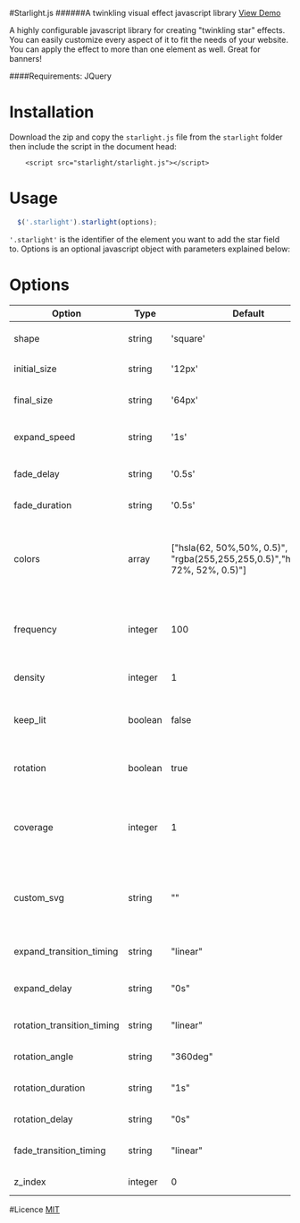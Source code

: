 #Starlight.js
######A twinkling visual effect javascript library [View Demo](http://sergei1152.github.io/Starlight.js/)

A highly configurable javascript library for creating "twinkling star" effects. You can easily customize
every aspect of it to fit the needs of your website. You can apply the effect to more than one element as well.
Great for banners!

####Requirements: JQuery

# Installation
Download the zip and copy the `starlight.js` file from the `starlight` folder then include the script in the document head:
```
	<script src="starlight/starlight.js"></script>
```

# Usage
```js
  $('.starlight').starlight(options);
```

`'.starlight'` is the identifier of the element you want to add the star field to. Options is an optional javascript object with parameters explained below:

# Options
|Option|Type|Default|Description|
|---|---|---|---|
|shape|string|'square'|Could be either `"circle"` or `"square"`|
|initial_size|string|'12px'|initial size of the stars|
|final_size|string|'64px'|final size of the stars after expansion|
|expand_speed|string|'1s'|how fast the stars get bigger, in milliseconds|
|fade_delay|string|'0.5s'|how long until the star fades out|
|fade_duration|string|'0.5s'|how long the star fades for|
|colors|array|["hsla(62, 50%,50%, 0.5)", "rgba(255,255,255,0.5)","hsla(180, 72%, 52%, 0.5)"]|The variety of colors of the stars. Can be any CSS complient color (eg. HEX, rgba, hsl)|
|frequency|integer|100|how often a new wave of stars pop-out (in milliseconds. Bigger==longer)|
|density|integer|1|how many stars pop out per wave|
|keep_lit|boolean|false|whether the stars disappear after they are created|
|rotation|boolean|true|whether the stars rotate through out their expansion|
|coverage|integer|1|how much of the element's area the stars will show up in (0-1 e.g. `0.75` will cover 75%)|
|custom_svg|string|""|if you want to use a custom svg with a shape of a star instead (not supported yet)|
|expand_transition_timing|string|"linear"|could be ease, ease-in, ease-out, etc|
|expand_delay|string|"0s"|how long until the star starts to expand|
|rotation_transition_timing|string|"linear"|could be ease, ease-in, ease-out, etc|
|rotation_angle|string|"360deg"|up to how much to rotate to|
|rotation_duration|string|"1s"|how long the rotation will take place|
|rotation_delay|string|"0s"|how long until rotation starts|
|fade_transition_timing|string|"linear"|could be ease, ease-in, ease-out, etc|
|z_index|integer|0|CSS z-index of star|

#Licence
[MIT](https://raw.githubusercontent.com/sergei1152/Starlight.js/master/LICENCE)
